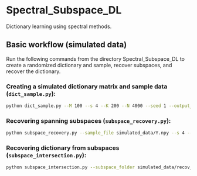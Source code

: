 # Spectral_Subspace_DL
Dictionary learning using spectral methods.

## Basic workflow (simulated data)
Run the following commands from the directory Spectral_Subspace_DL to create a randomized dictionary and sample, recover subspaces, and recover the dictionary.

### Creating a simulated dictionary matrix and sample data (`dict_sample.py`):
```bash 
python dict_sample.py --M 100 --s 4 --K 200 --N 4000 --seed 1 --output_folder simulated_data
```

### Recovering spanning subspaces (`subspace_recovery.py`):
```bash 
python subspace_recovery.py --sample_file simulated_data/Y.npy --s 4 --output_folder simulated_data/recov_subspaces --J 1000
```

### Recovering dictionary from subspaces (`subspace_intersection.py`):
```bash 
python subspace_intersection.py --subspace_folder simulated_data/recov_subspaces --output_folder simulated_data/results --tau 0.5 --end 1000 --eta 0.5
```

